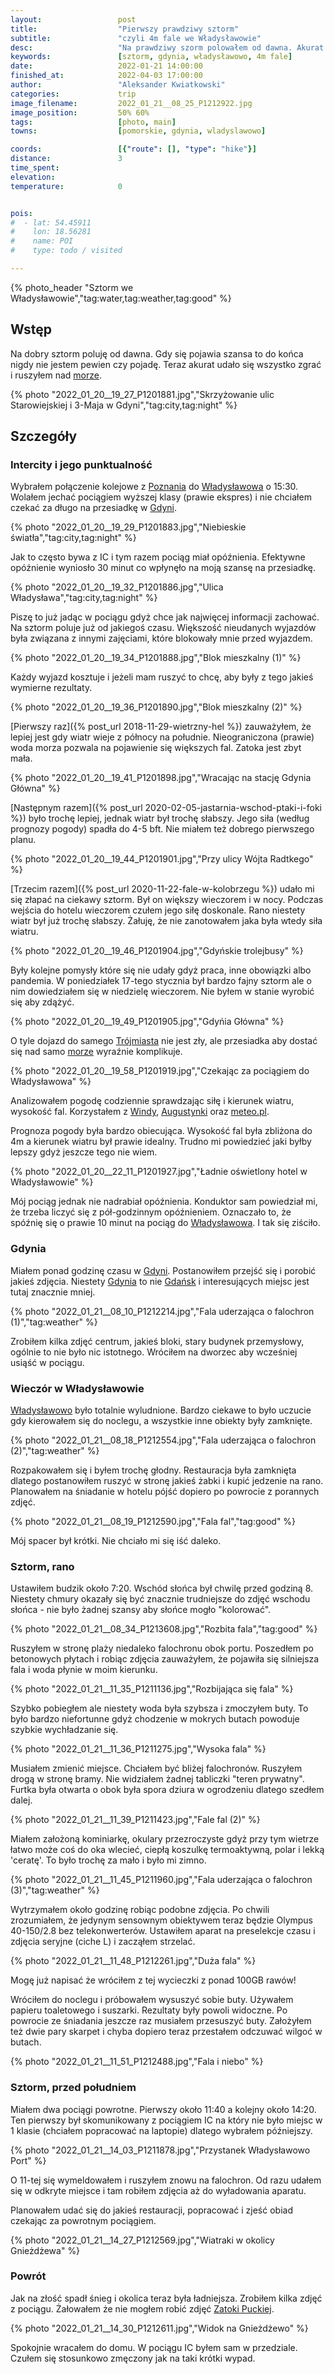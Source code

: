 ```yaml
---
layout:                 post
title:                  "Pierwszy prawdziwy sztorm"
subtitle:               "czyli 4m fale we Władysławowie"
desc:                   "Na prawdziwy szorm polowałem od dawna. Akurat teraz udało mi się pojechać i zrobić zdjęcia bardzo dużych fal."
keywords:               [sztorm, gdynia, władysławowo, 4m fale]
date:                   2022-01-21 14:00:00
finished_at:            2022-04-03 17:00:00
author:                 "Aleksander Kwiatkowski"
categories:             trip
image_filename:         2022_01_21__08_25_P1212922.jpg
image_position:         50% 60%
tags:                   [photo, main]
towns:                  [pomorskie, gdynia, wladyslawowo]

coords:                 [{"route": [], "type": "hike"}]
distance:               3
time_spent:             
elevation:              
temperature:            0


pois:
#  - lat: 54.45911
#    lon: 18.56281
#    name: POI
#    type: todo / visited

---
```


[suncals]: https://www.suncalc.org/#/54.7976,18.4213,15/2022.01.21/08:00/1/3
[suncals-trzemeszno]: https://www.suncalc.org/#/52.5932,17.839,10/2022.01.21/08:00/1/3
[windy]: https://www.windy.com/
[augystynka]: http://augustyna.pl/prognozy/fala.php
[meteo]: http://www.meteo.pl/

[wiki-morze-baltyckie]: https://pl.wikipedia.org/wiki/Morze_Ba%C5%82tyckie
[wiki-poznan]: https://pl.wikipedia.org/wiki/Pozna%C5%84
[wiki-wladyslawowo]: https://pl.wikipedia.org/wiki/W%C5%82adys%C5%82awowo
[wiki-gdynia]: https://pl.wikipedia.org/wiki/Gdynia
[wiki-trojmiasto]: https://pl.wikipedia.org/wiki/Tr%C3%B3jmiasto
[wiki-gdansk]: https://pl.wikipedia.org/wiki/Gda%C5%84sk
[wiki-zatoka-pucka]: https://pl.wikipedia.org/wiki/Zatoka_Pucka

{% photo_header "Sztorm we Władysławowie","tag:water,tag:weather,tag:good" %}

## Wstęp

Na dobry sztorm poluję od dawna. Gdy się pojawia szansa to do końca nigdy nie jestem
pewien czy pojadę. Teraz akurat udało się wszystko zgrać i ruszyłem nad
[morze][wiki-morze-baltyckie].

{% photo "2022_01_20__19_27_P1201881.jpg","Skrzyżowanie ulic Starowiejskiej i 3-Maja w Gdyni","tag:city,tag:night" %}

## Szczegóły

### Intercity i jego punktualność

Wybrałem połączenie kolejowe z [Poznania][wiki-poznan] do [Władysławowa][wiki-wladyslawowo]
o 15:30. Wolałem jechać pociągiem wyższej klasy (prawie ekspres) i nie chciałem
czekać za długo na przesiadkę w [Gdyni][wiki-gdynia].

{% photo "2022_01_20__19_29_P1201883.jpg","Niebieskie światła","tag:city,tag:night" %}

Jak to często bywa z IC i tym razem pociąg miał opóźnienia. Efektywne opóźnienie
wyniosło 30 minut co wpłynęło na moją szansę na przesiadkę.

{% photo "2022_01_20__19_32_P1201886.jpg","Ulica Władysława","tag:city,tag:night" %}

Piszę to już jadąc w pociągu gdyż chce jak najwięcej informacji zachować.
Na sztorm poluje już od jakiegoś czasu. Większość nieudanych wyjazdów
była związana z innymi zajęciami, które blokowały mnie przed wyjazdem.

{% photo "2022_01_20__19_34_P1201888.jpg","Blok mieszkalny (1)" %}

Każdy wyjazd kosztuje i jeżeli mam ruszyć to chcę, aby były z tego
jakieś wymierne rezultaty.

{% photo "2022_01_20__19_36_P1201890.jpg","Blok mieszkalny (2)" %}

[Pierwszy raz]({% post_url 2018-11-29-wietrzny-hel %}) zauważyłem, że lepiej jest gdy
wiatr wieje z północy na południe. Nieograniczona (prawie) woda morza
pozwala na pojawienie się większych fal. Zatoka jest zbyt mała.

{% photo "2022_01_20__19_41_P1201898.jpg","Wracając na stację Gdynia Główna" %}

[Następnym razem]({% post_url 2020-02-05-jastarnia-wschod-ptaki-i-foki %}) było trochę
lepiej, jednak wiatr był trochę słabszy. Jego siła
(według prognozy pogody) spadła do 4-5 bft. Nie miałem też
dobrego pierwszego planu.

{% photo "2022_01_20__19_44_P1201901.jpg","Przy ulicy Wójta Radtkego" %}

[Trzecim razem]({% post_url 2020-11-22-fale-w-kolobrzegu %}) udało mi się złapać na ciekawy
sztorm. Był on większy wieczorem i w nocy. Podczas wejścia do hotelu wieczorem czułem
jego siłę doskonale. Rano niestety wiatr był już trochę słabszy. Żałuję, że nie zanotowałem
jaka była wtedy siła wiatru.

{% photo "2022_01_20__19_46_P1201904.jpg","Gdyńskie trolejbusy" %}

Były kolejne pomysły które się nie udały gdyż praca, inne obowiązki
albo pandemia. W poniedziałek 17-tego stycznia był bardzo fajny sztorm
ale o nim dowiedziałem się w niedzielę wieczorem. Nie byłem w stanie
wyrobić się aby zdążyć.

{% photo "2022_01_20__19_49_P1201905.jpg","Gdyńia Główna" %}

O tyle dojazd do samego [Trójmiasta][wiki-trojmiasto] nie jest zły,
ale przesiadka aby dostać się nad samo [morze][wiki-morze-baltyckie] wyraźnie
komplikuje.

{% photo "2022_01_20__19_58_P1201919.jpg","Czekając za pociągiem do Władysławowa" %}

Analizowałem pogodę codziennie sprawdzając siłę i kierunek wiatru,
wysokość fal. Korzystałem z [Windy][windy], [Augustynki][augystynka]
oraz [meteo.pl][meteo].

Prognoza pogody była bardzo obiecująca. Wysokość fal była zbliżona do
4m a kierunek wiatru był prawie idealny. Trudno mi powiedzieć
jaki byłby lepszy gdyż jeszcze tego nie wiem.

{% photo "2022_01_20__22_11_P1201927.jpg","Ładnie oświetlony hotel w Władysławowie" %}

Mój pociąg jednak nie nadrabiał opóźnienia. Konduktor sam powiedział
mi, że trzeba liczyć się z pół-godzinnym opóźnieniem. Oznaczało to,
że spóźnię się o prawie 10 minut na pociąg do [Władysławowa][wiki-wladyslawowo].
I tak się ziściło.

### Gdynia

Miałem ponad godzinę czasu w [Gdyni][wiki-gdynia]. Postanowiłem przejść się
i porobić jakieś zdjęcia. Niestety [Gdynia][wiki-gdynia] to nie
[Gdańsk][wiki-gdansk] i interesujących miejsc jest tutaj znacznie mniej.

{% photo "2022_01_21__08_10_P1212214.jpg","Fala uderzająca o falochron (1)","tag:weather" %}

Zrobiłem kilka zdjęć centrum, jakieś bloki, stary budynek przemysłowy, ogólnie
to nie było nic istotnego. Wróciłem na dworzec aby wcześniej usiąść w pociągu.

### Wieczór w Władysławowie

[Władysławowo][wiki-wladyslawowo] było totalnie wyludnione. Bardzo ciekawe to
było uczucie gdy kierowałem się do noclegu, a wszystkie inne obiekty były
zamknięte.

{% photo "2022_01_21__08_18_P1212554.jpg","Fala uderzająca o falochron (2)","tag:weather" %}

Rozpakowałem się i byłem trochę głodny. Restauracja była zamknięta dlatego
postanowiłem ruszyć w stronę jakieś żabki i kupić jedzenie na rano. Planowałem
na śniadanie w hotelu pójść dopiero po powrocie z porannych zdjęć.

{% photo "2022_01_21__08_19_P1212590.jpg","Fala fal","tag:good" %}

Mój spacer był krótki. Nie chciało mi się iść daleko.

### Sztorm, rano

Ustawiłem budzik około 7:20. Wschód słońca był chwilę przed godziną 8.
Niestety chmury okazały się być znacznie trudniejsze do zdjęć
wschodu słońca - nie było żadnej szansy aby słońce mogło "kolorować".

{% photo "2022_01_21__08_34_P1213608.jpg","Rozbita fala","tag:good" %}

Ruszyłem w stronę plaży niedaleko falochronu obok portu. Poszedłem po betonowych
płytach i robiąc zdjęcia zauważyłem, że pojawiła się silniejsza fala i woda
płynie w moim kierunku.

{% photo "2022_01_21__11_35_P1211136.jpg","Rozbijająca się fala" %}

Szybko pobiegłem ale niestety woda była szybsza i zmoczyłem buty. To było bardzo niefortunne
gdyż chodzenie w mokrych butach powoduje szybkie wychładzanie się.

{% photo "2022_01_21__11_36_P1211275.jpg","Wysoka fala" %}

Musiałem zmienić miejsce. Chciałem być bliżej falochronów. Ruszyłem drogą w stronę
bramy. Nie widziałem żadnej tabliczki "teren prywatny". Furtka była otwarta o obok była
spora dziura w ogrodzeniu dlatego szedłem dalej.

{% photo "2022_01_21__11_39_P1211423.jpg","Fale fal (2)" %}

Miałem założoną kominiarkę, okulary przezroczyste gdyż przy tym wietrze łatwo
może coś do oka wlecieć, ciepłą koszulkę termoaktywną, polar i lekką 'ceratę'. To było trochę
za mało i było mi zimno.

{% photo "2022_01_21__11_45_P1211960.jpg","Fala uderzająca o falochron (3)","tag:weather" %}

Wytrzymałem około godzinę robiąc podobne zdjęcia. Po chwili zrozumiałem,
że jedynym sensownym obiektywem teraz będzie Olympus 40-150/2.8 bez telekonwerterów.
Ustawiłem aparat na preselekcje czasu i zdjęcia seryjne (ciche L)
i zacząłem strzelać.

{% photo "2022_01_21__11_48_P1212261.jpg","Duża fala" %}

Mogę już napisać że wróciłem z tej wycieczki z ponad 100GB rawów!

Wróciłem do noclegu i próbowałem wysuszyć sobie buty. Używałem papieru toaletowego
i suszarki. Rezultaty były powoli widoczne. Po powrocie ze śniadania
jeszcze raz musiałem przesuszyć buty. Założyłem też dwie pary skarpet i chyba
dopiero teraz przestałem odczuwać wilgoć w butach.

{% photo "2022_01_21__11_51_P1212488.jpg","Fala i niebo" %}

### Sztorm, przed południem

Miałem dwa pociągi powrotne. Pierwszy około 11:40 a kolejny około 14:20.
Ten pierwszy był skomunikowany z pociągiem IC na który nie było miejsc w 1
klasie (chciałem popracować na laptopie) dlatego wybrałem późniejszy.

{% photo "2022_01_21__14_03_P1211878.jpg","Przystanek Władysławowo Port" %}

O 11-tej się wymeldowałem i ruszyłem znowu na falochron. Od razu udałem się
w odkryte miejsce i tam robiłem zdjęcia aż do wyładowania aparatu.

Planowałem udać się do jakieś restauracji, popracować i zjeść obiad czekając
za powrotnym pociągiem.

{% photo "2022_01_21__14_27_P1212569.jpg","Wiatraki w okolicy Gnieżdżewa" %}

### Powrót

Jak na złość spadł śnieg i okolica teraz była ładniejsza. Zrobiłem kilka zdjęć
z pociągu. Żałowałem że nie mogłem robić zdjęć [Zatoki Puckiej][wiki-zatoka-pucka].

{% photo "2022_01_21__14_30_P1212611.jpg","Widok na Gnieżdżewo" %}

Spokojnie wracałem do domu. W pociągu IC byłem sam w przedziale. Czułem się stosunkowo zmęczony
jak na taki krótki wypad.

